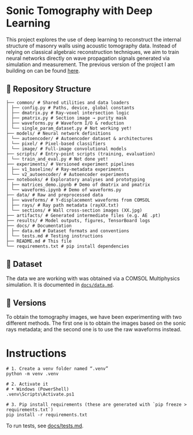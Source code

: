 # Sonic Tomography with Deep Learning

This project explores the use of deep learning to reconstruct the internal structure of masonry walls using acoustic tomography data. Instead of relying on classical algebraic reconstruction techniques, we aim to train neural networks directly on wave propagation signals generated via simulation and measurement. The previous version of the project I am building on can be found [here](https://saco.csic.es/s/k5ty8eazD85pd4M).

## 📁 Repository Structure
```
├── common/ # Shared utilities and data loaders
│ ├── config.py # Paths, device, global constants
│ ├── dmatrix.py # Ray-voxel intersection logic
│ ├── pmatrix.py # Section image → purity mask
│ ├── waveforms.py # Waveform I/O & reduction
│ └── single_param_dataset.py # Not working yet!
├── models/ # Neural network definitions
│ └── autoencoder/ # Autoencoder dataset & architectures
│ └── pixel/ # Pixel-based classifiers
│ └── image/ # Full-image convolutional models
├── scripts/ # Entry-point scripts (training, evaluation)
│ └── train_and_eval.py # Not done yet!
├── experiments/ # Versioned experiment pipelines
│ ├── v1_baseline/ # Ray-metadata experiments
│ └── v2_autoencoder/ # Autoencoder experiments
├── notebooks/ # Exploratory analyses and prototyping
│ ├── matrices_demo.ipynb # Demo of dmatrix and pmatrix
│ └── waveforms.ipynb # Demo of waveforms.py
├── data/ # Raw and preprocessed data
│ ├── waveforms/ # Y-displacement waveforms from COMSOL
│ ├── rays/ # Ray path metadata (rayXX.txt)
│ └── sections/ # Wall cross-section images (XX.jpg)
├── artifacts/ # Generated intermediate files (e.g. AE .pt)
├── results/ # Model outputs, figures, TensorBoard logs
├── docs/ # Documentation
│ ├── data.md # Dataset formats and conventions
│ └── tests.md # Testing instructions
├── README.md # This file
└── requirements.txt # pip install dependencies
```

## 📁 Dataset
The data we are working with was obtained via a COMSOL Multiphysics simulation. It is documented in [`docs/data.md`](docs/data.md).

## 📁 Versions
To obtain the tomography images, we have been experimenting with two different methods. The first one is to obtain the images based on the sonic rays metadata; and the second one is to use the raw waveforms instead.

# Instructions

```
# 1. Create a venv folder named “.venv”
python -m venv .venv

# 2. Activate it
# • Windows (PowerShell)
.venv\Scripts\Activate.ps1

# 3. Pip install requirements (these are generated with `pip freeze > requirements.txt`)
pip install -r requirements.txt

```

To run tests, see [docs/tests.md](docs/tests.md).